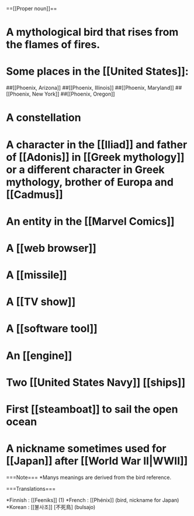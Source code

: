 ==[[Proper noun]]==

# A mythological bird that rises from the flames of fires.
# Some places in the [[United States]]:
##[[Phoenix, Arizona]]
##[[Phoenix, Illinois]]
##[[Phoenix, Maryland]]
##[[Phoenix, New York]]
##[[Phoenix, Oregon]]
# A constellation
# A character in the [[Iliad]] and father of [[Adonis]] in [[Greek mythology]] or a different character in Greek mythology, brother of Europa and [[Cadmus]]
# An entity in the [[Marvel Comics]]
# A [[web browser]]
# A [[missile]]
# A [[TV show]]
# A [[software tool]]
# An [[engine]]
# Two [[United States Navy]] [[ships]]
# First [[steamboat]] to sail the open ocean
# A nickname sometimes used for [[Japan]] after [[World War II|WWII]]

===Note===
*Manys meanings are derived from the bird reference.

===Translations===

*Finnish : [[Feeniks]] (1)
*French : [[Phénix]]  (bird, nickname for Japan)
*Korean : [[불사조]] [不死鳥] (bulsajo)